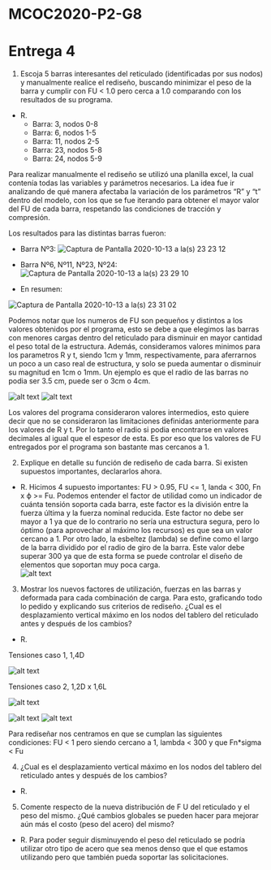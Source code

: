 # MCOC2020-P2-G8
# Entrega 4

1. Escoja 5 barras interesantes del reticulado (identificadas por sus nodos) y manualmente realice el rediseño, buscando minimizar el peso de la barra y cumplir con FU < 1.0 pero cerca a 1.0 comparando con los resultados de su programa. <br>
 
  - R.
    - Barra: 3, nodos 0-8
    - Barra: 6, nodos 1-5
    - Barra: 11, nodos 2-5
    - Barra: 23, nodos 5-8
    - Barra: 24, nodos 5-9
   
  Para realizar manualmente el rediseño se utilizó una planilla excel, la cual contenía todas las variables y parámetros necesarios. La idea fue ir analizando de qué manera afectaba la variación de los parámetros “R” y “t” dentro del modelo, con los que se fue iterando para obtener el mayor valor del FU de cada barra, respetando las condiciones de tracción y compresión. 
  
  Los resultados para las distintas barras fueron:
  - Barra Nº3:
  ![Captura de Pantalla 2020-10-13 a la(s) 23 23 12](https://user-images.githubusercontent.com/69252038/95936058-1488a400-0dab-11eb-8943-253bacb034b3.png)
  - Barra Nº6, Nº11, Nº23, Nº24:
  ![Captura de Pantalla 2020-10-13 a la(s) 23 29 10](https://user-images.githubusercontent.com/69252038/95936428-efe0fc00-0dab-11eb-9c7d-13e2aae29887.png)
  
  - En resumen:
  
  ![Captura de Pantalla 2020-10-13 a la(s) 23 31 02](https://user-images.githubusercontent.com/69252038/95936528-2b7bc600-0dac-11eb-92c9-760f9f282f39.png)
  
  Podemos notar que los numeros de FU son pequeños y distintos a los valores obtenidos por el programa, esto se debe a que elegimos las barras con menores cargas dentro del reticulado para disminuir en mayor cantidad el peso total de la estructura. Además, consideramos valores minimos para los parametros R y t, siendo 1cm y 1mm, respectivamente, para aferrarnos un poco a un caso real de estructura, y solo se pueda aumentar o disminuir su magnitud en 1cm o 1mm. Un ejemplo es que el radio de las barras no podia ser 3.5 cm, puede ser o 3cm o 4cm. 
  
![alt text](https://github.com/EduardoGM98/MCOC2020-P2-G8/blob/master/5barras%20caso1FINAL.png)
![alt text](https://github.com/EduardoGM98/MCOC2020-P2-G8/blob/master/5barras%20caso2.png)

 Los valores del programa consideraron valores intermedios, esto quiere decir que no se consideraron las limitaciones definidas anteriormente para los valores de R y t. Por lo tanto el radio si podia encontrarse en valores decimales al igual que el espesor de esta. Es por eso que los valores de FU entregados por el programa son bastante mas cercanos a 1.

2. Explique en detalle su función de rediseño de cada barra. Si existen supuestos importantes, declararlos ahora.

  - R. Hicimos 4 supuesto importantes: FU > 0.95, FU <= 1, landa < 300, Fn x ϕ >= Fu. Podemos entender el factor de utilidad como un indicador de cuánta tensión soporta cada barra, este factor es la división entre la fuerza última y la fuerza nominal reducida. Este factor no debe ser mayor a 1 ya que de lo contrario no sería una estructura segura, pero lo óptimo (para aprovechar al máximo los recursos) es que sea un valor cercano a 1. Por otro lado, la esbeltez (lambda) se define como el largo de la barra dividido por el radio de giro de la barra. Este valor debe superar 300 ya que de esta forma se puede controlar el diseño de elementos que soportan muy poca carga. <br>
  ![alt text](https://github.com/EduardoGM98/MCOC2020-P2-G8/blob/master/landa.png)
3. Mostrar los nuevos factores de utilización, fuerzas en las barras y deformada para cada combinación de carga. Para esto, graficando todo lo pedido y explicando sus criterios de rediseño. ¿Cual es el desplazamiento vertical máximo en los nodos del tablero del reticulado antes y después de los cambios?

  - R. 
  
  Tensiones caso 1, 1,4D
  
  ![alt text](https://github.com/EduardoGM98/MCOC2020-P2-G8/blob/master/Tensiones_caso_1.png)
  
  Tensiones caso 2, 1,2D x 1,6L
  
  ![alt text](https://github.com/EduardoGM98/MCOC2020-P2-G8/blob/master/Tensiones_caso_2.png)
  
  ![alt text](https://github.com/EduardoGM98/MCOC2020-P2-G8/blob/master/FU_caso_1.png)
  ![alt text](https://github.com/EduardoGM98/MCOC2020-P2-G8/blob/master/FU_caso_2.png)
  
  Para rediseñar nos centramos en que se cumplan las siguientes condiciones: FU < 1 pero siendo cercano a 1, lambda < 300 y que Fn*sigma < Fu

4. ¿Cual es el desplazamiento vertical máximo en los nodos del tablero del reticulado antes y después de los cambios?

 - R.  

5. Comente respecto de la nueva distribución de F U del reticulado y el peso del mismo. ¿Qué cambios globales se pueden hacer para mejorar aún más el costo (peso del acero) del mismo?

  - R. Para poder seguir disminuyendo el peso del reticulado se podría utilizar otro tipo de acero que sea menos denso que el que estamos utilizando pero que también pueda soportar las solicitaciones. 
